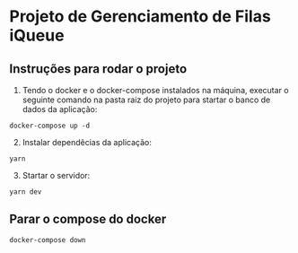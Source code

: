 # Projeto de Gerenciamento de Filas iQueue

## Instruções para rodar o projeto

1. Tendo o docker e o docker-compose instalados na máquina, executar o seguinte comando na pasta raiz do projeto para startar o banco de dados da aplicação:
```
docker-compose up -d
```
2. Instalar dependêcias da aplicação:
```
yarn
```
3. Startar o servidor:
```
yarn dev
```

## Parar o compose do docker
```
docker-compose down
```
